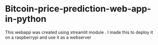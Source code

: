 # Bitcoin-price-prediction-web-app-in-python
This webapp was created using streamlit module . I made this to deploy it on a raspberrypi and use it as a webserver 

